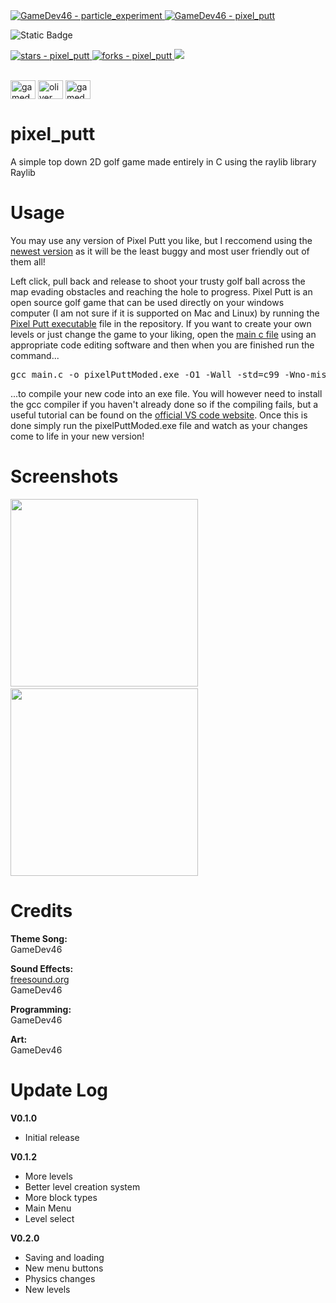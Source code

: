 <a href="https://github.com/GameDev46" title="Go to GitHub repo">
    <img src="https://img.shields.io/static/v1?label=GameDev46&message=|&color=Green&logo=github&style=for-the-badge&labelColor=1f1f22" alt="GameDev46 - particle_experiment">
    <img src="https://img.shields.io/badge/Version-0.1.2-green?style=for-the-badge&labelColor=1f1f22&color=Green" alt="GameDev46 - pixel_putt">
</a>

 ![Static Badge](https://img.shields.io/badge/--1f1f22?style=for-the-badge&logo=C&logoColor=6060ef)
    
<a href="https://github.com/GameDev46/pixel_putt/stargazers">
    <img src="https://img.shields.io/github/stars/GameDev46/pixel_putt?style=for-the-badge&labelColor=1f1f22" alt="stars - pixel_putt">
</a>
<a href="https://github.com/GameDev46/pixel_putt/forks">
    <img src="https://img.shields.io/github/forks/GameDev46/pixel_putt?style=for-the-badge&labelColor=1f1f22" alt="forks - pixel_putt">
</a>
<a href="https://github.com/GameDev46/pixel_putt/issues">
    <img src="https://img.shields.io/github/issues/GameDev46/pixel_putt?style=for-the-badge&labelColor=1f1f22&color=blue"/>
 </a>

<br>
<br>

<p align="left">
<a href="https://twitter.com/gamedev46" target="blank"><img align="center" src="https://raw.githubusercontent.com/rahuldkjain/github-profile-readme-generator/master/src/images/icons/Social/twitter.svg" alt="gamedev46" height="30" width="40" /></a>
<a href="https://instagram.com/oliver_pearce47" target="blank"><img align="center" src="https://raw.githubusercontent.com/rahuldkjain/github-profile-readme-generator/master/src/images/icons/Social/instagram.svg" alt="oliver_pearce47" height="30" width="40" /></a>
<a href="https://www.youtube.com/c/gamedev46" target="blank"><img align="center" src="https://raw.githubusercontent.com/rahuldkjain/github-profile-readme-generator/master/src/images/icons/Social/youtube.svg" alt="gamedev46" height="30" width="40" /></a>
</p>

# pixel_putt

A simple top down 2D golf game made entirely in C using the raylib library Raylib

# Usage

You may use any version of Pixel Putt you like, but I reccomend using the [newest version](/Pixel%20Putt%20V0.2.0) as it will be the least buggy and most user friendly out of them all!

Left click, pull back and release to shoot your trusty golf ball across the map evading obstacles and reaching the hole to progress. Pixel Putt is an open source golf game that can be used directly on your windows computer (I am not sure if it is supported on Mac and Linux) by running the [Pixel Putt executable](Pixel%20Putt%20V0.2.0/pixelPutt.exe) file in the repository. If you want to create your own levels or just change the game to your liking, open the [main c file](Pixel%20Putt%20V0.2.0/main.c) using an appropriate code editing software and then when you are finished run the command...

<pre>gcc main.c -o pixelPuttModed.exe -O1 -Wall -std=c99 -Wno-missing-braces -I include/ -L lib/ -lraylib -lopengl32 -lgdi32 -lwinmm</pre>

...to compile your new code into an exe file. You will however need to install the gcc compiler if you haven't already done so if the compiling fails, but a useful tutorial can be found on the [official VS code website](https://code.visualstudio.com/docs/cpp/config-mingw). Once this is done simply run the pixelPuttModed.exe file and watch as your changes come to life in your new version!

# Screenshots

<p>
  <img src="https://github.com/GameDev46/pixel_putt/assets/76485006/643a3021-8a9e-43cb-a017-011b125c3310" height="300">
  &nbsp;
  <img src="https://github.com/GameDev46/pixel_putt/assets/76485006/031441c2-e326-4c5d-b52f-f466e7c5985a" height="300">
</p>

# Credits

**Theme Song:** <br>
GameDev46

**Sound Effects:** <br>
[freesound.org](https://freesound.org)<br>
GameDev46

**Programming:** <br>
GameDev46

**Art:** <br>
GameDev46

# Update Log

**V0.1.0**

- Initial release

**V0.1.2**

- More levels
- Better level creation system
- More block types
- Main Menu
- Level select

**V0.2.0**

- Saving and loading
- New menu buttons
- Physics changes
- New levels
